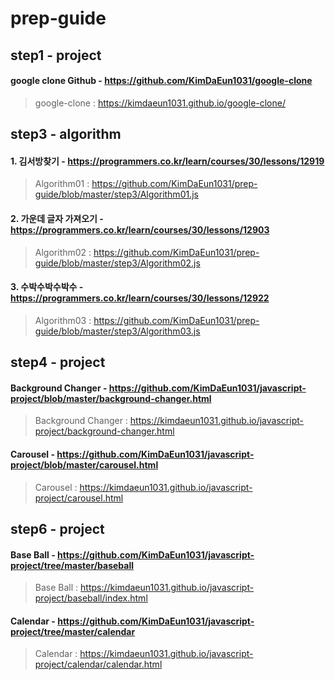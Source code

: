 # prep-guide

## step1 - project
#### google clone Github - https://github.com/KimDaEun1031/google-clone
> google-clone : https://kimdaeun1031.github.io/google-clone/

## step3 - algorithm
#### 1. 김서방찾기 - https://programmers.co.kr/learn/courses/30/lessons/12919
> Algorithm01 : https://github.com/KimDaEun1031/prep-guide/blob/master/step3/Algorithm01.js

#### 2. 가운데 글자 가져오기 - https://programmers.co.kr/learn/courses/30/lessons/12903
> Algorithm02 : https://github.com/KimDaEun1031/prep-guide/blob/master/step3/Algorithm02.js

#### 3. 수박수박수박수 - https://programmers.co.kr/learn/courses/30/lessons/12922
> Algorithm03 : https://github.com/KimDaEun1031/prep-guide/blob/master/step3/Algorithm03.js

## step4 - project
#### Background Changer - https://github.com/KimDaEun1031/javascript-project/blob/master/background-changer.html
> Background Changer : https://kimdaeun1031.github.io/javascript-project/background-changer.html

#### Carousel - https://github.com/KimDaEun1031/javascript-project/blob/master/carousel.html
> Carousel : https://kimdaeun1031.github.io/javascript-project/carousel.html

## step6 - project
#### Base Ball - https://github.com/KimDaEun1031/javascript-project/tree/master/baseball
> Base Ball : https://kimdaeun1031.github.io/javascript-project/baseball/index.html

#### Calendar - https://github.com/KimDaEun1031/javascript-project/tree/master/calendar
> Calendar : https://kimdaeun1031.github.io/javascript-project/calendar/calendar.html